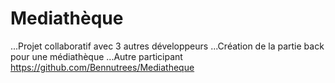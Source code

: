 # Mediathèque
...Projet collaboratif avec 3 autres développeurs 
...Création de la partie back pour une médiathèque 
...Autre participant 
https://github.com/Bennutrees/Mediatheque
